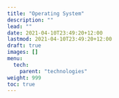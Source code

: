 ```yaml
---
title: "Operating System"
description: ""
lead: ""
date: 2021-04-10T23:49:20+12:00
lastmod: 2021-04-10T23:49:20+12:00
draft: true
images: []
menu: 
  tech:
    parent: "technologies"
weight: 999
toc: true
---
```

